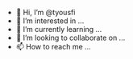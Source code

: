 - 👋 Hi, I’m @tyousfi
- 👀 I’m interested in ...
- 🌱 I’m currently learning ...
- 💞️ I’m looking to collaborate on ...
- 📫 How to reach me ...

<!---
tyousfi/tyousfi is a ✨ special ✨ repository because its `README.md` (this file) appears on your GitHub profile.
You can click the Preview link to take a look at your changes.
--->
